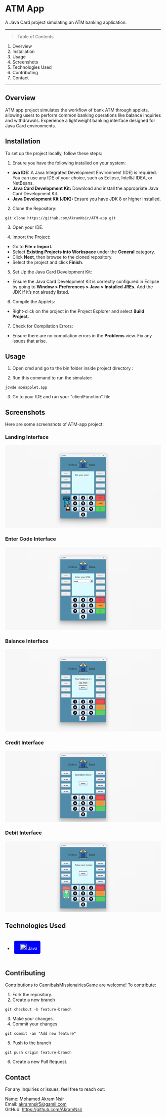 # ATM App

A Java Card project simulating an ATM banking application.

***

> Table of Contents
1. Overview
2. Installation
3. Usage
4. Screenshots
5. Technologies Used
6. Contributing
7. Contact

***

## Overview
ATM app project simulates the workflow of bank ATM through applets, allowing users to perform common banking operations like balance inquiries and withdrawals. Experience a lightweight banking interface designed for Java Card environments.

## Installation
To set up the project locally, follow these steps:

  1. Ensure you have the following installed on your system:
  * **ava IDE:** A Java Integrated Development Environment (IDE) is required. You can use any IDE of your choice, such as Eclipse, IntelliJ IDEA, or NetBeans.
  * **Java Card Development Kit:** Download and install the appropriate Java Card Development Kit.
  * **Java Development Kit (JDK):** Ensure you have JDK 8 or higher installed.

  2. Clone the Repository:
  ```
  git clone https://github.com/AkramNsir/ATM-app.git
  ```

  3. Open your IDE.

  4. Import the Project:
  * Go to **File > Import.**
  * Select **Existing Projects into Workspace** under the **General** category.
  * Click **Next**, then browse to the cloned repository.
  * Select the project and click **Finish**.

  5. Set Up the Java Card Development Kit:
  * Ensure the Java Card Development Kit is correctly configured in Eclipse by going to **Window > Preferences > Java > Installed JREs.** Add the JDK if it’s not already listed.

  6. Compile the Applets:
  * Right-click on the project in the Project Explorer and select **Build Project.**

  7. Check for Compilation Errors:
  * Ensure there are no compilation errors in the **Problems** view. Fix any issues that arise.

 

## Usage
  1. Open cmd and go to the bin folder inside project directory :

  2. Run this command to run the simulater:
  ```
  jcwde monapplet.app
  ```

  3. Go to your IDE and run your "clientFunction" file

## Screenshots 
Here are some screenshots of ATM-app project:

### Landing Interface
![Landing interface](res/screenshots/landingPage.png)

### Enter Code Interface
![Enter Code](res/screenshots/enterCode.png)

### Balance Interface
![Balance](res/screenshots/balance.png)

### Credit Interface 
![Credit](res/screenshots/creditDone.png)

### Debit Interface 
![Debit](res/screenshots/debitDone.png)

## Technologies Used
<div style="display: flex; gap: 20px; flex-wrap: wrap;">

* <div style="background-color:blue;color:white;border-radius:5px;padding:10px;margin:5px;">
    <img src="https://cdn4.iconfinder.com/data/icons/logos-and-brands/512/181_Java_logo_logos-512.png" height="20" width="20" style="padding-left:10px"/> Java
  </div>
</div>

## Contributing
Contributions to CannibalsMissionairiesGame are welcome! To contribute:

  1. Fork the repository.
  2. Create a new branch 

  ```
  git checkout -b feature-branch
  ```
  3. Make your changes.
  4. Commit your changes

  ```
  git commit -am "Add new feature"
  ```
  5. Push to the branch
  ```
  git push origin feature-branch
  ```
  6. Create a new Pull Request.

## Contact
For any inquiries or issues, feel free to reach out:

Name: Mohamed Akram Nsir    
Email: akramnsir5@gamil.com    
GitHub: https://github.com/AkramNsir
